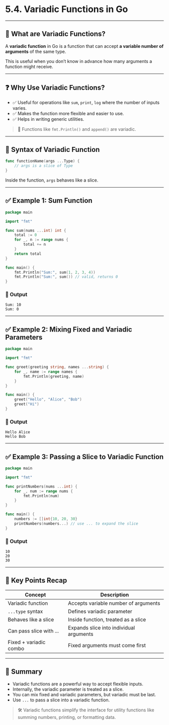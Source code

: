 # 5.4. Variadic Functions in Go

---

## 📌 What are Variadic Functions?

A **variadic function** in Go is a function that can accept **a variable number of arguments** of the same type.

This is useful when you don’t know in advance how many arguments a function might receive.

---

## ❓ Why Use Variadic Functions?

* ✅ Useful for operations like `sum`, `print`, `log` where the number of inputs varies.
* ✅ Makes the function more flexible and easier to use.
* ✅ Helps in writing generic utilities.

> 🔄 Functions like `fmt.Println()` and `append()` are variadic.

---

## 🧾 Syntax of Variadic Function

```go
func functionName(args ...Type) {
    // args is a slice of Type
}
```

Inside the function, `args` behaves like a slice.

---

## ✅ Example 1: Sum Function

```go
package main

import "fmt"

func sum(nums ...int) int {
    total := 0
    for _, n := range nums {
        total += n
    }
    return total
}

func main() {
    fmt.Println("Sum:", sum(1, 2, 3, 4))
    fmt.Println("Sum:", sum()) // valid, returns 0
}
```

### 🧪 Output

```
Sum: 10
Sum: 0
```

---

## ✅ Example 2: Mixing Fixed and Variadic Parameters

```go
package main

import "fmt"

func greet(greeting string, names ...string) {
    for _, name := range names {
        fmt.Println(greeting, name)
    }
}

func main() {
    greet("Hello", "Alice", "Bob")
    greet("Hi")
}
```

### 🧪 Output

```
Hello Alice
Hello Bob
```

---

## ✅ Example 3: Passing a Slice to Variadic Function

```go
package main

import "fmt"

func printNumbers(nums ...int) {
    for _, num := range nums {
        fmt.Println(num)
    }
}

func main() {
    numbers := []int{10, 20, 30}
    printNumbers(numbers...) // use ... to expand the slice
}
```

### 🧪 Output

```
10
20
30
```

---

## 🧷 Key Points Recap

| Concept                 | Description                             |
| ----------------------- | --------------------------------------- |
| Variadic function       | Accepts variable number of arguments    |
| `...type` syntax        | Defines variadic parameter              |
| Behaves like a slice    | Inside function, treated as a slice     |
| Can pass slice with ... | Expands slice into individual arguments |
| Fixed + variadic combo  | Fixed arguments must come first         |

---

## 🧭 Summary

* Variadic functions are a powerful way to accept flexible inputs.
* Internally, the variadic parameter is treated as a slice.
* You can mix fixed and variadic parameters, but variadic must be last.
* Use `...` to pass a slice into a variadic function.

> 🛠️ Variadic functions simplify the interface for utility functions like summing numbers, printing, or formatting data.
